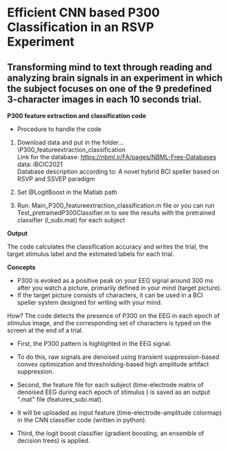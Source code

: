 # Efficient CNN based P300 Classification in an RSVP Experiment

## Transforming mind to text through reading and analyzing brain signals in an experiment in which the subject focuses on one of the 9 predefined 3-character images in each 10 seconds trial. 


**P300 feature extraction and classification code**

- Procedure to handle the code

1. Download data and put in the folder... \P300_featureextraction_classification <br> Link for the database: https://nbml.ir/FA/pages/NBML-Free-Databases data: iBCIC2021 <br> Database description according to: A novel hybrid BCI speller based on RSVP and SSVEP paradigm

2. Set @LogitBoost in the Matlab path

3. Run: Main_P300_featureextraction_classification.m file 
or you can run Test_pretrainedP300Classifier.m to see the results with the pretrained classifier (l_subi.mat) for each subject 

**Output**

The code calculates the classification accuracy and writes the trial, the target stimulus label and the estimated labels for each trial.

**Concepts**

- P300 is evoked as a positive peak on your EEG signal around 300 ms after you watch 
a picture, primarily defined in your mind (target picture).
- If the target picture consists of characters, it can be used in a BCI speller system designed for writing with your mind.


How? The code detects the presence of P300 on the EEG in each epoch of stimulus image, and the corresponding set of characters is typed on the screen at the end of a trial.

- First, the P300 pattern is highlighted in the EEG signal. 
- To do this, raw signals are denoised using transient suppression-based convex optimization and thresholding-based high amplitude artifact suppression.

- Second, the feature file for each subject (time-electrode matrix of denoised EEG during each epoch of stimulus ) is saved as an output ".mat" file (features_subi.mat). 
- It will be uploaded as input feature (time-electrode-amplitude colormap) in the CNN classifier code (written in python).
- Third, the logit boost classifier (gradient boosting; an ensemble of decision trees) is applied.
